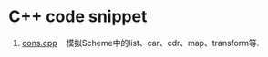 C++ code snippet
=============

1. [cons.cpp](https://github.com/luozhaohui/cpp/blob/master/cons.cpp)
    模拟Scheme中的list、car、cdr、map、transform等.  
    
